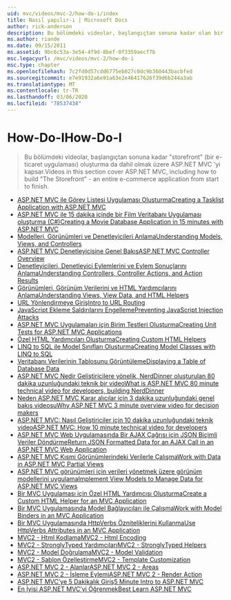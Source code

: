 ```yaml
---
uid: mvc/videos/mvc-2/how-do-i/index
title: Nasıl yapılır-ı | Microsoft Docs
author: rick-anderson
description: Bu bölümdeki videolar, başlangıçtan sonuna kadar olan bir e-ticaret uygulaması olan ' storefront ' öğesini nasıl derlemek dahil olmak üzere ASP.NET MVC 'yi kapsar.
ms.author: riande
ms.date: 09/15/2011
ms.assetid: 9bc6c53a-3e54-4f9d-8bef-0f3359aecf7b
msc.legacyurl: /mvc/videos/mvc-2/how-do-i
msc.type: chapter
ms.openlocfilehash: 7c2fd0d57cdd6775eb027c0dc9b360443bacbfed
ms.sourcegitcommit: e7e91932a6e91a63e2e46417626f39d6b244a3ab
ms.translationtype: MT
ms.contentlocale: tr-TR
ms.lasthandoff: 03/06/2020
ms.locfileid: "78537438"
---
```

# <a name="how-do-i"></a><span data-ttu-id="c8d44-103">How-Do-I</span><span class="sxs-lookup"><span data-stu-id="c8d44-103">How-Do-I</span></span>

> <span data-ttu-id="c8d44-104">Bu bölümdeki videolar, başlangıçtan sonuna kadar "storefront" (bir e-ticaret uygulaması) oluşturma da dahil olmak üzere ASP.NET MVC 'yi kapsar.</span><span class="sxs-lookup"><span data-stu-id="c8d44-104">Videos in this section cover ASP.NET MVC, including how to build "The Storefront" - an entire e-commerce application from start to finish.</span></span>

- [<span data-ttu-id="c8d44-105">ASP.NET MVC ile Görev Listesi Uygulaması Oluşturma</span><span class="sxs-lookup"><span data-stu-id="c8d44-105">Creating a Tasklist Application with ASP.NET MVC</span></span>](creating-a-tasklist-application-with-aspnet-mvc.md)
- [<span data-ttu-id="c8d44-106">ASP.NET MVC ile 15 dakika içinde bir Film Veritabanı Uygulaması oluşturma (C#)</span><span class="sxs-lookup"><span data-stu-id="c8d44-106">Creating a Movie Database Application in 15 minutes with ASP.NET MVC</span></span>](creating-a-movie-database-application-in-15-minutes-with-aspnet-mvc.md)
- [<span data-ttu-id="c8d44-107">Modelleri, Görünümleri ve Denetleyicileri Anlama</span><span class="sxs-lookup"><span data-stu-id="c8d44-107">Understanding Models, Views, and Controllers</span></span>](understanding-models-views-and-controllers.md)
- [<span data-ttu-id="c8d44-108">ASP.NET MVC Denetleyicisine Genel Bakış</span><span class="sxs-lookup"><span data-stu-id="c8d44-108">ASP.NET MVC Controller Overview</span></span>](aspnet-mvc-controller-overview.md)
- [<span data-ttu-id="c8d44-109">Denetleyicileri, Denetleyici Eylemlerini ve Eylem Sonuçlarını Anlama</span><span class="sxs-lookup"><span data-stu-id="c8d44-109">Understanding Controllers, Controller Actions, and Action Results</span></span>](understanding-controllers-controller-actions-and-action-results.md)
- [<span data-ttu-id="c8d44-110">Görünümleri, Görünüm Verilerini ve HTML Yardımcılarını Anlama</span><span class="sxs-lookup"><span data-stu-id="c8d44-110">Understanding Views, View Data, and HTML Helpers</span></span>](understanding-views-view-data-and-html-helpers.md)
- [<span data-ttu-id="c8d44-111">URL Yönlendirmeye Giriş</span><span class="sxs-lookup"><span data-stu-id="c8d44-111">Intro to URL Routing</span></span>](an-introduction-to-url-routing.md)
- [<span data-ttu-id="c8d44-112">JavaScript Ekleme Saldırılarını Engelleme</span><span class="sxs-lookup"><span data-stu-id="c8d44-112">Preventing JavaScript Injection Attacks</span></span>](preventing-javascript-injection-attacks.md)
- [<span data-ttu-id="c8d44-113">ASP.NET MVC Uygulamaları için Birim Testleri Oluşturma</span><span class="sxs-lookup"><span data-stu-id="c8d44-113">Creating Unit Tests for ASP.NET MVC Applications</span></span>](creating-unit-tests-for-aspnet-mvc-applications.md)
- [<span data-ttu-id="c8d44-114">Özel HTML Yardımcıları Oluşturma</span><span class="sxs-lookup"><span data-stu-id="c8d44-114">Creating Custom HTML Helpers</span></span>](creating-custom-html-helpers.md)
- [<span data-ttu-id="c8d44-115">LINQ to SQL ile Model Sınıfları Oluşturma</span><span class="sxs-lookup"><span data-stu-id="c8d44-115">Creating Model Classes with LINQ to SQL</span></span>](creating-model-classes-with-linq-to-sql.md)
- [<span data-ttu-id="c8d44-116">Veritabanı Verilerinin Tablosunu Görüntüleme</span><span class="sxs-lookup"><span data-stu-id="c8d44-116">Displaying a Table of Database Data</span></span>](displaying-a-table-of-database-data.md)
- [<span data-ttu-id="c8d44-117">ASP.NET MVC Nedir Geliştiricilere yönelik, NerdDinner oluşturulan 80 dakika uzunluğundaki teknik bir video</span><span class="sxs-lookup"><span data-stu-id="c8d44-117">What is ASP.NET MVC 80 minute technical video for developers, building NerdDinner</span></span>](what-is-aspnet-mvc-80-minute-technical-video-for-developers-building-nerddinner.md)
- [<span data-ttu-id="c8d44-118">Neden ASP.NET MVC Karar alıcılar için 3 dakika uzunluğundaki genel bakış videosu</span><span class="sxs-lookup"><span data-stu-id="c8d44-118">Why ASP.NET MVC 3 minute overview video for decision makers</span></span>](why-aspnet-mvc-3-minute-overview-video-for-decision-makers.md)
- [<span data-ttu-id="c8d44-119">ASP.NET MVC: Nasıl Geliştiriciler için 10 dakika uzunluğundaki teknik video</span><span class="sxs-lookup"><span data-stu-id="c8d44-119">ASP.NET MVC: How 10 minute technical video for developers</span></span>](aspnet-mvc-how-10-minute-technical-video-for-developers.md)
- [<span data-ttu-id="c8d44-120">ASP.NET MVC Web Uygulamasında Bir AJAX Çağrısı için JSON Biçimli Veriler Döndürme</span><span class="sxs-lookup"><span data-stu-id="c8d44-120">Return JSON Formatted Data for an AJAX Call in an ASP.NET MVC Web Application</span></span>](how-do-i-return-json-formatted-data-for-an-ajax-call-in-an-aspnet-mvc-web-application.md)
- [<span data-ttu-id="c8d44-121">ASP.NET MVC Kısmi Görünümlerindeki Verilerle Çalışma</span><span class="sxs-lookup"><span data-stu-id="c8d44-121">Work with Data in ASP.NET MVC Partial Views</span></span>](how-do-i-work-with-data-in-aspnet-mvc-partial-views.md)
- [<span data-ttu-id="c8d44-122">ASP.NET MVC görünümleri için verileri yönetmek üzere görünüm modellerini uygulama</span><span class="sxs-lookup"><span data-stu-id="c8d44-122">Implement View Models to Manage Data for ASP.NET MVC Views</span></span>](how-do-i-implement-view-models-to-manage-data-for-aspnet-mvc-views.md)
- [<span data-ttu-id="c8d44-123">Bir MVC Uygulaması için Özel HTML Yardımcısı Oluşturma</span><span class="sxs-lookup"><span data-stu-id="c8d44-123">Create a Custom HTML Helper for an MVC Application</span></span>](how-do-i-create-a-custom-html-helper-for-an-mvc-application.md)
- [<span data-ttu-id="c8d44-124">Bir MVC Uygulamasında Model Bağlayıcıları ile Çalışma</span><span class="sxs-lookup"><span data-stu-id="c8d44-124">Work with Model Binders in an MVC Application</span></span>](how-do-i-work-with-model-binders-in-an-mvc-application.md)
- [<span data-ttu-id="c8d44-125">Bir MVC Uygulamasında HttpVerbs Özniteliklerini Kullanma</span><span class="sxs-lookup"><span data-stu-id="c8d44-125">Use HttpVerbs Attributes in an MVC Application</span></span>](how-do-i-use-httpverbs-attributes-in-an-mvc-application.md)
- [<span data-ttu-id="c8d44-126">MVC2 - Html Kodlama</span><span class="sxs-lookup"><span data-stu-id="c8d44-126">MVC2 - Html Encoding</span></span>](mvc2-html-encoding.md)
- [<span data-ttu-id="c8d44-127">MVC2 - StronglyTyped Yardımcıları</span><span class="sxs-lookup"><span data-stu-id="c8d44-127">MVC2 - StronglyTyped Helpers</span></span>](mvc2-stronglytyped-helpers.md)
- [<span data-ttu-id="c8d44-128">MVC2 - Model Doğrulama</span><span class="sxs-lookup"><span data-stu-id="c8d44-128">MVC2 - Model Validation</span></span>](mvc2-model-validation.md)
- [<span data-ttu-id="c8d44-129">MVC2 - Şablon Özelleştirme</span><span class="sxs-lookup"><span data-stu-id="c8d44-129">MVC2 - Template Customization</span></span>](mvc2-template-customization.md)
- [<span data-ttu-id="c8d44-130">ASP.NET MVC 2 - Alanlar</span><span class="sxs-lookup"><span data-stu-id="c8d44-130">ASP.NET MVC 2 - Areas</span></span>](aspnet-mvc-2-areas.md)
- [<span data-ttu-id="c8d44-131">ASP.NET MVC 2 - İşleme Eylemi</span><span class="sxs-lookup"><span data-stu-id="c8d44-131">ASP.NET MVC 2 - Render Action</span></span>](aspnet-mvc-2-render-action.md)
- [<span data-ttu-id="c8d44-132">ASP.NET MVC’ye 5 Dakikalık Giriş</span><span class="sxs-lookup"><span data-stu-id="c8d44-132">5 Minute Intro to ASP.NET MVC</span></span>](5-minute-introduction-to-aspnet-mvc.md)
- [<span data-ttu-id="c8d44-133">En İyisi ASP.NET MVC’yi Öğrenmek</span><span class="sxs-lookup"><span data-stu-id="c8d44-133">Best Learn ASP.NET MVC</span></span>](how-to-best-learn-asp-net-mvc.md)
